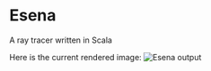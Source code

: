 # Esena
A ray tracer written in Scala

Here is the current rendered image:
![Esena output](/../screenshots/screenshots/esena.png?raw=true)
